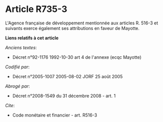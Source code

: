 # Article R735-3

L'Agence française de développement mentionnée aux articles R. 516-3 et suivants exerce également ses attributions en faveur
de Mayotte.

**Liens relatifs à cet article**

_Anciens textes_:

  - Décret n°92-1176 1992-10-30 art 4 de l'annexe (ecqc Mayotte)

_Codifié par_:

  - Décret n°2005-1007 2005-08-02 JORF 25 août 2005

_Abrogé par_:

  - Décret n°2008-1549 du 31 décembre 2008 - art. 1

_Cite_:

  - Code monétaire et financier - art. R516-3
